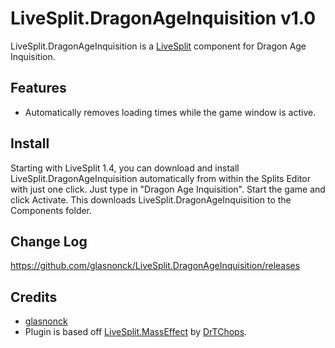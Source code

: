 LiveSplit.DragonAgeInquisition v1.0
===================================

LiveSplit.DragonAgeInquisition is a [LiveSplit](http://livesplit.org/) component for Dragon Age Inquisition.

Features
--------
  * Automatically removes loading times while the game window is active.

Install
-------
Starting with LiveSplit 1.4, you can download and install LiveSplit.DragonAgeInquisition automatically from within the Splits Editor with just one click. Just type in "Dragon Age Inquisition". Start the game and click Activate. This downloads LiveSplit.DragonAgeInquisition to the Components folder.

Change Log
----------
https://github.com/glasnonck/LiveSplit.DragonAgeInquisition/releases

Credits
-------
  * [glasnonck](http://twitch.tv/glasnonck)
  * Plugin is based off [LiveSplit.MassEffect](https://github.com/drtchops/LiveSplit.MassEffect) by [DrTChops](http://twitch.tv/drtchops).
